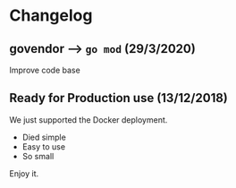 # Changelog

## govendor --> `go mod` (29/3/2020)

Improve code base

## Ready for Production use (13/12/2018)

We just supported the Docker deployment.

- Died simple
- Easy to use
- So small

Enjoy it.
